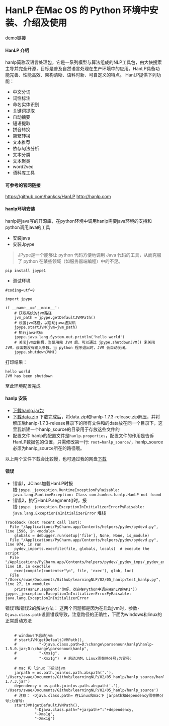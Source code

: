 # HanLP 在Mac OS 的 Python 环境中安装、介绍及使用

[demo链接](https://github.com/tuxi/learningNLP/tree/master/02/05_hanlp)

#### HanLP 介绍
hanlp简称汉语言处理包，它是一系列模型与算法组成的NLP工具包，由大快搜索主导并完全开源，目标是普及自然语言处理在生产环境中的应用。HanLP具备功能完善、性能高效、架构清晰、语料时新、可自定义的特点。
HanLP提供下列功能：
- 中文分词
- 词性标注
- 命名实体识别
- 关键词提取
- 自动摘要
- 短语提取
- 拼音转换
- 简繁转换
- 文本推荐
- 依存句法分析
- 文本分类
- 文本聚类
- word2vec
- 语料库工具

#### 可参考的官网链接

https://github.com/hankcs/HanLP
http://hanlp.com

#### hanlp环境安装
hanlp是java写的开源库，在python环境中调用hanlp需要java环境的支持和python调用java的工具

- 安装java
- 安装Jpype
> JPype是一个能够让 python 代码方便地调用 Java 代码的工具，从而克服了 python 在某些领域（如服务器端编程）中的不足。

```angular2html
pip install jpype1
```

- 测试环境
```angular2html
#coding=utf=8

import jpype

if __name__=='__main__':
    # 获取系统的jvm路径
    jvm_path = jpype.getDefaultJVMPath()
    # 设置jvm路径，以启动java虚拟机
    jpype.startJVM(jvm=jvm_path)
    # 执行java代码
    jpype.java.lang.System.out.println('hello world')
    # 关闭jvm虚拟机，当使用完 JVM 后，可以通过 jpype.shutdownJVM() 来关闭 JVM，该函数没有输入参数。当 python 程序退出时，JVM 会自动关闭。
    jpype.shutdownJVM()
```

打印结果：
```angular2html
hello world
JVM has been shutdown
```

至此环境配置完成

#### hanlp 安装

- [下载hanlp.jar包](https://github-production-release-asset-2e65be.s3.amazonaws.com/24976755/26040380-630e-11e9-8100-b7220f3de62a?X-Amz-Algorithm=AWS4-HMAC-SHA256&X-Amz-Credential=AKIAIWNJYAX4CSVEH53A%2F20190515%2Fus-east-1%2Fs3%2Faws4_request&X-Amz-Date=20190515T145639Z&X-Amz-Expires=300&X-Amz-Signature=b4daf567d04b691a3d861ac1b247d4bafa5c53efe992ceba40c84b8edb40d074&X-Amz-SignedHeaders=host&actor_id=19991124&response-content-disposition=attachment%3B%20filename%3Dhanlp-1.7.3-release.zip&response-content-type=application%2Foctet-stream)
- [下载data.zip](http://file.hankcs.com/hanlp/data-for-1.7.3.zip)
下载完成后，将data.zip和hanlp-1.7.3-release.zip解压，并将解压后hanlp-1.7.3-release目录下的所有文件和的data放在同一个目录下，这里我新建一个hanlp_source的目录用于存放这些文件的
- 配置文件
hanlp的配置文件是`hanlp.properties`，配置文件的作用是告诉HanLP数据包的位置，只需修改第一行: `root=hanlp_source/`，hanlp_source必须为hanlp_source所在的路径哦。

以上两个文件下载会比较慢，也可通过我的网盘[下载](https://pan.baidu.com/s/1JYpHqOO4qDGtEytH8J_0Pw)

#### 错误

- 错误1，JClass加载HanLP时报错:`jpype._jexception.RuntimeExceptionPyRaisable: java.lang.RuntimeException: Class com.hankcs.hanlp.HanLP not found`
- 错误2，执行HanLP.segment()时，报错:`jpype._jexception.ExceptionInInitializerErrorPyRaisable: java.lang.ExceptionInInitializerError`
堆栈
```angular2html
Traceback (most recent call last):
  File "/Applications/PyCharm.app/Contents/helpers/pydev/pydevd.py", line 1596, in <module>
    globals = debugger.run(setup['file'], None, None, is_module)
  File "/Applications/PyCharm.app/Contents/helpers/pydev/pydevd.py", line 974, in run
    pydev_imports.execfile(file, globals, locals)  # execute the script
  File "/Applications/PyCharm.app/Contents/helpers/pydev/_pydev_imps/_pydev_execfile.py", line 18, in execfile
    exec(compile(contents+"\n", file, 'exec'), glob, loc)
  File "/Users/swae/Documents/Github/learningNLP/02/05_hanlp/test_hanlp.py", line 27, in <module>
    print(HanLP.segment('你好，欢迎在Python中调用HanLP的API'))
jpype._jexception.ExceptionInInitializerErrorPyRaisable: java.lang.ExceptionInInitializerError
```

错误1和错误2的解决方法：
这两个问题都是因为在启动jvm时，参数`-Djava.class.path`设置错误导致，注意路径的正确性，下面为windows和linux的正常启动方法
```angular2html

    # windows下启动jvm
    # startJVM(getDefaultJVMPath(),
    #          "-Djava.class.path=D:\change\parsenoun\hanlp\hanlp-1.5.0.jar;D:\change\parsenoun\hanlp",
    #          "-Xms1g",
    #          "-Xmx1g")  # 启动JVM，Linux需替换分号;为冒号:

    # mac 和 linux 下启动jvm
    jarpath = os.path.join(os.path.abspath('.'), '/Users/swae/Documents/Github/learningNLP/02/05_hanlp/hanlp_source/hanlp-1.7.3.jar')
    dependency = os.path.join(os.path.abspath('.'), '/Users/swae/Documents/Github/learningNLP/02/05_hanlp/hanlp_source')
    # 注意： -Djava.class.path= 在Linux和mac下 jarpath和dependency需替换分号;为冒号:
    startJVM(getDefaultJVMPath(),
             "-Djava.class.path="+jarpath+":"+dependency,
             "-Xms1g",
             "-Xmx1g")
```
